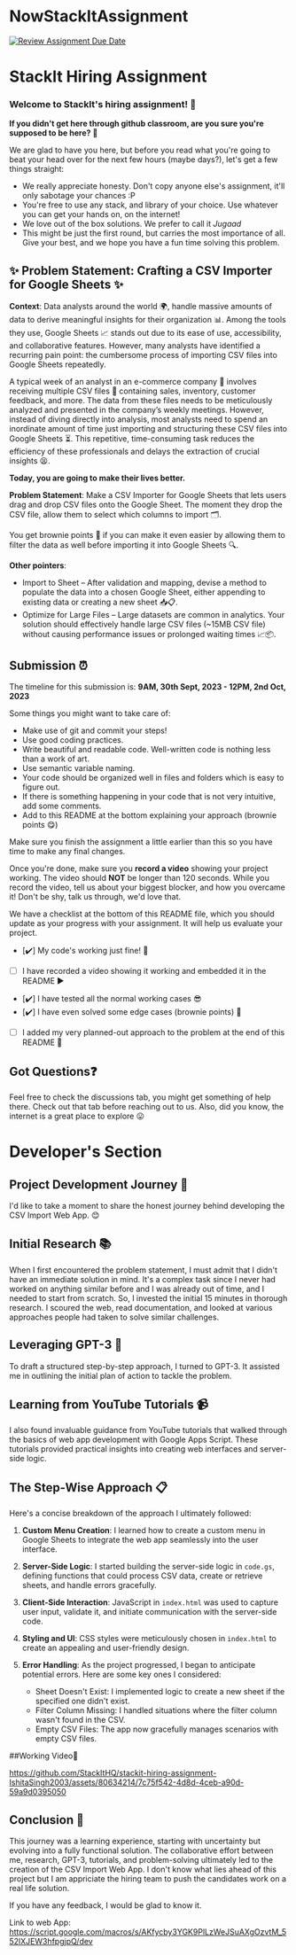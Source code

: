 # NowStackItAssignment
[![Review Assignment Due Date](https://classroom.github.com/assets/deadline-readme-button-24ddc0f5d75046c5622901739e7c5dd533143b0c8e959d652212380cedb1ea36.svg)](https://classroom.github.com/a/_IojtdoU)
# StackIt Hiring Assignment

### Welcome to StackIt's hiring assignment! 🚀

**If you didn't get here through github classroom, are you sure you're supposed to be here? 🤨**


We are glad to have you here, but before you read what you're going to beat your head over for the next few hours (maybe days?), let's get a few things straight:
- We really appreciate honesty. Don't copy anyone else's assignment, it'll only sabotage your chances :P
- You're free to use any stack, and library of your choice. Use whatever you can get your hands on, on the internet!
- We love out of the box solutions. We prefer to call it *Jugaad* 
- This might be just the first round, but carries the most importance of all. Give your best, and we hope you have a fun time solving this problem.

## ✨ **Problem Statement: Crafting a CSV Importer for Google Sheets** ✨

**Context**:
Data analysts around the world 🌍, handle massive amounts of data to derive meaningful insights for their organization 📊. Among the tools they use, Google Sheets 📈 stands out due to its ease of use, accessibility, and collaborative features. However, many analysts have identified a recurring pain point: the cumbersome process of importing CSV files into Google Sheets repeatedly.

A typical week of an analyst in an e-commerce company 🛒 involves receiving multiple CSV files 📁 containing sales, inventory, customer feedback, and more. The data from these files needs to be meticulously analyzed and presented in the company’s weekly meetings. However, instead of diving directly into analysis, most analysts need to spend an inordinate amount of time just importing and structuring these CSV files into Google Sheets ⏳. This repetitive, time-consuming task reduces the efficiency of these professionals and delays the extraction of crucial insights 😫.

**Today, you are going to make their lives better.**

**Problem Statement**:
Make a CSV Importer for Google Sheets that lets users drag and drop CSV files onto the Google Sheet. The moment they drop the CSV file, allow them to select which columns to import 🗂️.

You get brownie points 🍪 if you can make it even easier by allowing them to filter the data as well before importing it into Google Sheets 🔍.

**Other pointers**:
- Import to Sheet – After validation and mapping, devise a method to populate the data into a chosen Google Sheet, either appending to existing data or creating a new sheet 📥📋.
- Optimize for Large Files – Large datasets are common in analytics. Your solution should effectively handle large CSV files (~15MB CSV file) without causing performance issues or prolonged waiting times 📈📦.

## Submission ⏰
The timeline for this submission is: **9AM, 30th Sept, 2023 - 12PM, 2nd Oct, 2023**

Some things you might want to take care of:
- Make use of git and commit your steps!
- Use good coding practices.
- Write beautiful and readable code. Well-written code is nothing less than a work of art.
- Use semantic variable naming.
- Your code should be organized well in files and folders which is easy to figure out.
- If there is something happening in your code that is not very intuitive, add some comments.
- Add to this README at the bottom explaining your approach (brownie points 😋)

Make sure you finish the assignment a little earlier than this so you have time to make any final changes.

Once you're done, make sure you **record a video** showing your project working. The video should **NOT** be longer than 120 seconds. While you record the video, tell us about your biggest blocker, and how you overcame it! Don't be shy, talk us through, we'd love that.

We have a checklist at the bottom of this README file, which you should update as your progress with your assignment. It will help us evaluate your project.

- [✔️] My code's working just fine! 🥳
- [ ] I have recorded a video showing it working and embedded it in the README ▶️
- [✔️] I have tested all the normal working cases 😎
- [✔️] I have even solved some edge cases (brownie points) 💪
- [ ] I added my very planned-out approach to the problem at the end of this README 📜

## Got Questions❓
Feel free to check the discussions tab, you might get something of help there. Check out that tab before reaching out to us. Also, did you know, the internet is a great place to explore 😛

# Developer's Section

## Project Development Journey 🚀

I'd like to take a moment to share the honest journey behind developing the CSV Import Web App. 😊

## Initial Research 📚

When I first encountered the problem statement, I must admit that I didn't have an immediate solution in mind. It's a complex task since I never had worked on anything similar before and I was already out of time, and I needed to start from scratch. So, I invested the initial 15 minutes in thorough research. I scoured the web, read documentation, and looked at various approaches people had taken to solve similar challenges.

## Leveraging GPT-3 🤖

To draft a structured step-by-step approach, I turned to GPT-3. It assisted me in outlining the initial plan of action to tackle the problem.

## Learning from YouTube Tutorials 📹

I also found invaluable guidance from YouTube tutorials that walked through the basics of web app development with Google Apps Script. These tutorials provided practical insights into creating web interfaces and server-side logic.

## The Step-Wise Approach 📋

Here's a concise breakdown of the approach I ultimately followed:

1. **Custom Menu Creation**: I learned how to create a custom menu in Google Sheets to integrate the web app seamlessly into the user interface.

2. **Server-Side Logic**: I started building the server-side logic in `code.gs`, defining functions that could process CSV data, create or retrieve sheets, and handle errors gracefully.

3. **Client-Side Interaction**: JavaScript in `index.html` was used to capture user input, validate it, and initiate communication with the server-side code.

4. **Styling and UI**: CSS styles were meticulously chosen in `index.html` to create an appealing and user-friendly design.

5. **Error Handling**: As the project progressed, I began to anticipate potential errors. Here are some key ones I considered:
   - Sheet Doesn't Exist: I implemented logic to create a new sheet if the specified one didn't exist.
   - Filter Column Missing: I handled situations where the filter column wasn't found in the CSV.
   - Empty CSV Files: The app now gracefully manages scenarios with empty CSV files.
  
##Working Video🎥

https://github.com/StackItHQ/stackit-hiring-assignment-IshitaSingh2003/assets/80634214/7c75f542-4d8d-4ceb-a90d-59a9d0395050


## Conclusion 🌟

This journey was a learning experience, starting with uncertainty but evolving into a fully functional solution. The collaborative effort between me, research, GPT-3, tutorials, and problem-solving ultimately led to the creation of the CSV Import Web App. I don't know what lies ahead of this project but I am appriciate the hiring team to push the candidates work on a real life solution.

If you have any feedback, I would be glad to know it. 

Link to web App: https://script.google.com/macros/s/AKfycby3YGK9PlLzWeJSuAXgOzvtM_552lXJEW3hfpgjpQ/dev

